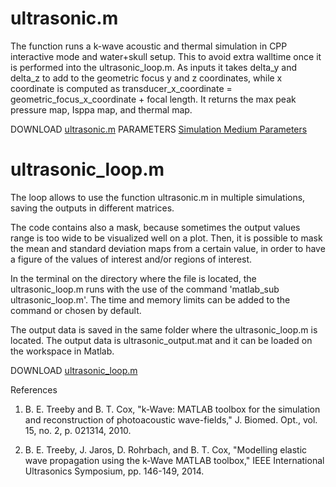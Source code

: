 # ultrasonic.m

The function runs a k-wave acoustic and thermal simulation in CPP interactive mode and water+skull setup. This to avoid extra walltime once it is performed into the ultrasonic_loop.m. As inputs it takes delta_y and delta_z to add to the geometric focus y and z coordinates, while x coordinate is computed as transducer_x_coordinate = geometric_focus_x_coordinate + focal length.
It returns the max peak pressure map, Isppa map, and thermal map. 

DOWNLOAD [ultrasonic.m](ultrasonic.m)
PARAMETERS [Simulation Medium Parameters](Simulation_Medium_Parameters.pdf)

# ultrasonic_loop.m

The loop allows to use the function ultrasonic.m in multiple simulations, saving the outputs in different matrices.

The code contains also a mask, because sometimes the output values range is too wide to be visualized well on a plot. Then, it is possible to mask the mean and standard deviation maps from a certain value, in order to have a figure of the values of interest and/or regions of interest.

In the terminal on the directory where the file is located, the ultrasonic_loop.m runs with the use of the command 'matlab_sub ultrasonic_loop.m'. The time and memory limits can be added to the command or chosen by default.

The output data is saved in the same folder where the ultrasonic_loop.m is located. The output data is ultrasonic_output.mat and it can be loaded on the workspace in Matlab. 

DOWNLOAD [ultrasonic_loop.m](ultrasonic_loop.m)

References

1. B. E. Treeby and B. T. Cox, "k-Wave: MATLAB toolbox for the simulation and reconstruction of photoacoustic wave-fields," J. Biomed. Opt., vol. 15, no. 2, p. 021314, 2010.

2. B. E. Treeby, J. Jaros, D. Rohrbach, and B. T. Cox, "Modelling elastic wave propagation using the k-Wave MATLAB toolbox," IEEE International Ultrasonics Symposium, pp. 146-149, 2014.

